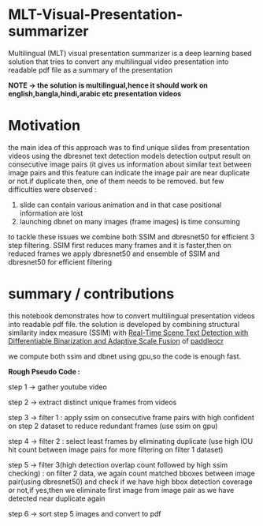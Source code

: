 # MLT-Visual-Presentation-summarizer
Multilingual (MLT) visual presentation summarizer is a deep learning based solution that tries to convert any multilingual video presentation into readable pdf file as a summary of the presentation 

**NOTE ->  the solution is multilingual,hence it should work on english,bangla,hindi,arabic etc presentation videos**


# Motivation

the main idea of this approach was to  find unique slides from presentation videos using the dbresnet text detection models detection output result on consecutive image pairs (it gives us information about similar text between image pairs and this feature can indicate the image pair are near duplicate or not.if duplicate then, one of them needs to be removed. but few difficulties were observed :

1. slide can contain various animation and in that case positional information are lost
2. launching dbnet on many images (frame images) is time consuming

to tackle these issues we combine both SSIM and dbresnet50 for efficient 3 step filtering. SSIM first reduces many frames and it is faster,then on reduced frames we apply dbresnet50 and ensemble of SSIM and dbresnet50 for efficient filtering


# summary / contributions

this notebook demonstrates how to convert multilingual presentation videos into readable pdf file. the solution is developed by combining structural similarity index measure (SSIM) with [Real-Time Scene Text Detection with Differentiable Binarization and Adaptive Scale Fusion](https://arxiv.org/abs/2202.10304) of [paddleocr](https://github.com/PaddlePaddle/PaddleOCR)

we compute both ssim and dbnet using gpu,so the code is enough fast.



**Rough Pseudo Code :**

step 1 -> gather youtube video

step 2 -> extract distinct unique frames from videos

step 3 -> filter 1 : apply ssim on consecutive frame pairs with high confident on step 2 dataset to reduce redundant frames (use ssim on gpu)

step 4 -> filter 2 : select least frames by eliminating duplicate (use high IOU hit count between  image pairs for more filtering on filter 1 dataset)

step 5 -> filter 3(high detection overlap count followed by high ssim checking) : on filter 2 data, we again count matched bboxes between image pair(using dbresnet50) and check if we have high bbox detection coverage or not,if yes,then we eliminate first image from image pair as we have detected near duplicate again

step 6 -> sort step 5 images and convert to pdf
